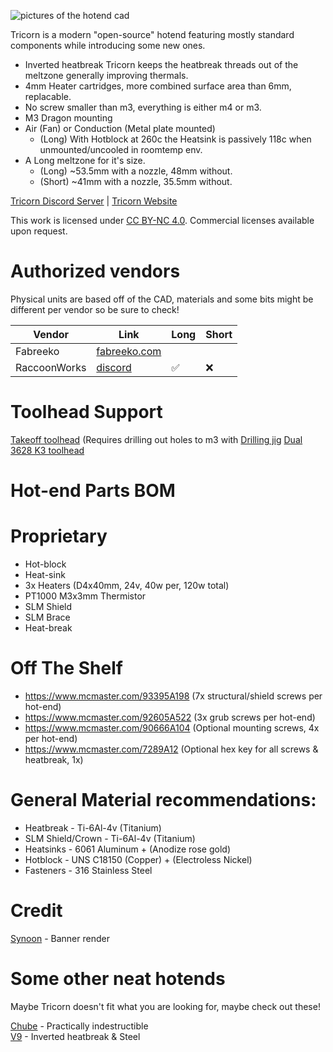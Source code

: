 ![pictures of the hotend cad](https://tricornhotend.com/Tricornbanner.png)

Tricorn is a modern "open-source" hotend featuring mostly standard components while introducing some new ones.
- Inverted heatbreak Tricorn keeps the heatbreak threads out of the meltzone generally improving thermals.
- 4mm Heater cartridges, more combined surface area than 6mm, replacable.
- No screw smaller than m3, everything is either m4 or m3.
- M3 Dragon mounting
- Air (Fan) or Conduction (Metal plate mounted)
   - (Long) With Hotblock at 260c the Heatsink is passively 118c when unmounted/uncooled in roomtemp env.
- A Long meltzone for it's size.
  - (Long) ~53.5mm with a nozzle, 48mm without.
  - (Short) ~41mm with a nozzle, 35.5mm without.

[Tricorn Discord Server](https://discord.gg/vBZVGa6SZy) | [Tricorn Website](https://tricornhotend.com)

This work is licensed under [CC BY-NC 4.0](https://creativecommons.org/licenses/by-nc/4.0/). Commercial licenses available upon request.

# Authorized vendors
Physical units are based off of the CAD, materials and some bits might be different per vendor so be sure to check!

| Vendor | Link | Long | Short |
|---|---|---|---|
| Fabreeko | [fabreeko.com](https://fabreeko.com) | | |
| RaccoonWorks | [discord](https://discord.gg/3N8Wkf6s2Z) | ✅ | ❌ |

# Toolhead Support
[Takeoff toolhead](https://github.com/Kizime123/Takeoff-Toolhead/tree/main) (Requires drilling out holes to m3 with [Drilling jig]()
[Dual 3628 K3 toolhead](https://github.com/stackingdeezlayers/Annex-K3-SLM-Toolhead)

# Hot-end Parts BOM

# Proprietary
- Hot-block
- Heat-sink
- 3x Heaters (D4x40mm, 24v, 40w per, 120w total)
- PT1000 M3x3mm Thermistor
- SLM Shield
- SLM Brace
- Heat-break

# Off The Shelf
- https://www.mcmaster.com/93395A198 (7x structural/shield screws per hot-end)
- https://www.mcmaster.com/92605A522 (3x grub screws per hot-end)
- https://www.mcmaster.com/90666A104 (Optional mounting screws, 4x per hot-end)
- https://www.mcmaster.com/7289A12 (Optional hex key for all screws & heatbreak, 1x)

# General Material recommendations:
- Heatbreak - Ti-6Al-4v (Titanium)
- SLM Shield/Crown - Ti-6Al-4v (Titanium)
- Heatsinks - 6061 Aluminum + (Anodize rose gold)
- Hotblock - UNS C18150 (Copper) + (Electroless Nickel)
- Fasteners - 316 Stainless Steel

# Credit
[Synoon](https://synoon.portfoliobox.net/) - Banner render

# Some other neat hotends
Maybe Tricorn doesn't fit what you are looking for, maybe check out these!  
  
[Chube](https://chubehotend.com/) - Practically indestructible  
[V9](https://www.v9hotend.com/) - Inverted heatbreak & Steel
